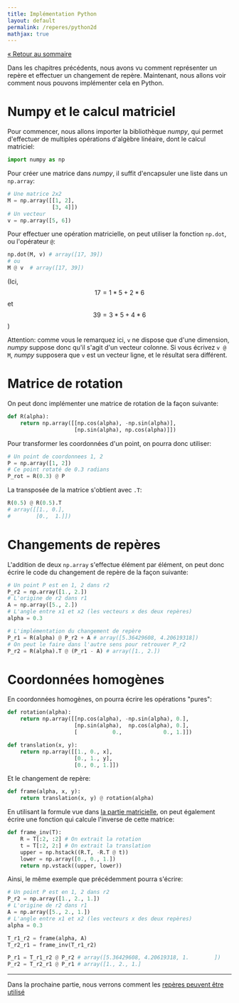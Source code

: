```yaml
---
title: Implémentation Python
layout: default
permalink: /reperes/python2d
mathjax: true
---
```


[&laquo; Retour au sommaire](/reperes)

Dans les chapitres précédents, nous avons vu comment représenter un repère et effectuer un
changement de repère. Maintenant, nous allons voir comment nous pouvons implémenter cela en
Python.

# Numpy et le calcul matriciel

Pour commencer, nous allons importer la bibliothèque *numpy*, qui permet d'effectuer de
multiples opérations d'algèbre linéaire, dont le calcul matriciel:

```python
import numpy as np
```

Pour créer une matrice dans *numpy*, il suffit d'encapsuler une liste dans un `np.array`:

```python
# Une matrice 2x2
M = np.array([[1, 2],
              [3, 4]])
# Un vecteur
v = np.array([5, 6])
```

Pour effectuer une opération matricielle, on peut utiliser la fonction `np.dot`, ou l'opérateur
`@`:

```python
np.dot(M, v) # array([17, 39])
# ou
M @ v  # array([17, 39])
```

(Ici, $$17 = 1*5 + 2*6$$ et $$39 = 3*5 + 4*6$$)

<div class="alert alert-warning">
    Attention: comme vous le remarquez ici, <code class="language-plaintext highlighter-rouge">v</code>
    ne dispose que d'une dimension, <em>numpy</em> suppose donc qu'il s'agit d'un vecteur colonne.
    Si vous écrivez <code class="language-plaintext highlighter-rouge">v @ M</code>,
    <em>numpy</em> supposera que <code class="language-plaintext highlighter-rouge">v</code> est un
    vecteur ligne, et le résultat sera différent.
</div>

# Matrice de rotation

On peut donc implémenter une matrice de rotation de la façon suivante:

```python
def R(alpha):
    return np.array([[np.cos(alpha), -np.sin(alpha)],
                     [np.sin(alpha), np.cos(alpha)]])
```

Pour transformer les coordonnées d'un point, on pourra donc utiliser:

```python
# Un point de coordonnees 1, 2
P = np.array([1, 2])
# Ce point rotaté de 0.3 radians
P_rot = R(0.3) @ P
```

La transposée de la matrice s'obtient avec `.T`:

```python
R(0.5) @ R(0.5).T
# array([[1., 0.],
#        [0.,  1.]])
```

# Changements de repères

L'addition de deux `np.array` s'effectue élément par élément, on peut donc écrire le code du
changement de repère de la façon suivante:

```python
# Un point P est en 1, 2 dans r2
P_r2 = np.array([1., 2.])
# L'origine de r2 dans r1
A = np.array([5., 2.])
# L'angle entre x1 et x2 (les vecteurs x des deux repères)
alpha = 0.3

# L'implémentation du changement de repère
P_r1 = R(alpha) @ P_r2 + A # array([5.36429608, 4.20619318])
# On peut le faire dans l'autre sens pour retrouver P_r2
P_r2 = R(alpha).T @ (P_r1 - A) # array([1., 2.])
```

# Coordonnées homogènes

En coordonnées homogènes, on pourra écrire les opérations "pures":

```python
def rotation(alpha):
    return np.array([[np.cos(alpha), -np.sin(alpha), 0.],
                     [np.sin(alpha),  np.cos(alpha), 0.],
                     [           0.,             0., 1.]])

def translation(x, y):
    return np.array([[1., 0., x],
                     [0., 1., y],
                     [0., 0., 1.]])
```

Et le changement de repère:

```python
def frame(alpha, x, y):
    return translation(x, y) @ rotation(alpha)
```

En utilisant la formule vue dans [la partie matricielle](/reperes/matrix), on peut également
écrire une fonction qui calcule l'inverse de cette matrice:

```python
def frame_inv(T):
    R = T[:2, :2] # On extrait la rotation
    t = T[:2, 2:] # On extrait la translation
    upper = np.hstack((R.T, -R.T @ t))
    lower = np.array([0., 0., 1.])
    return np.vstack((upper, lower))
```

Ainsi, le même exemple que précédemment pourra s'écrire:

```python
# Un point P est en 1, 2 dans r2
P_r2 = np.array([1., 2., 1.])
# L'origine de r2 dans r1
A = np.array([5., 2., 1.])
# L'angle entre x1 et x2 (les vecteurs x des deux repères)
alpha = 0.3

T_r1_r2 = frame(alpha, A)
T_r2_r1 = frame_inv(T_r1_r2)

P_r1 = T_r1_r2 @ P_r2 # array([5.36429608, 4.20619318, 1.        ])
P_r2 = T_r2_r1 @ P_r1 # array([1., 2., 1.]
```

<hr/>

Dans la prochaine partie, nous verrons comment les [repères peuvent être utilisé](/reperes/utilisation)